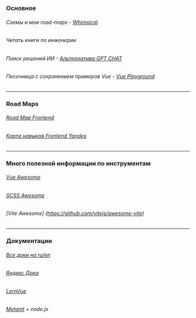 ### Основное

###### Схемы и мои road-maps - [Whimsical](https://whimsical.com/)
###### Читать книги по инженерии
###### Поиск решений ИИ - [Альтернатива GPT CHAT](https://www.phind.com/)
###### Песочница с сохранением примеров Vue - [Vue Playground](https://play.vuejs.org/#eNp9kUFLwzAUx79KfJcqzA3ZbXQDlYF6UFHBSy6je+sy0yQkL7NQ+t19SVn1ILv1/X//l/7SdnDr3PQYERZQhsorRyIgRbeSRjXOehKd8LgTvdh524iCq4U00lTWBBJNqMUy8cviAbW24tN6vb0orqQpZ8NxfBAPhI3TG0KehCj3N6uuy8t9X854yqkyLpI4Xjd2i3opgbkERuVs3IYJUOBX71Q9PQRr2LpLuxIq2zil0b84UqwmYSEySWzDZt9POSMfcXLKqz1WX//kh9CmTMKrx4D+iBJGRhtfIw14/f6MLT+PkM2j5vYZ+IbB6pgch9pdNFvW/tPLto/52ytTf4R1S2jC6VJJNDX73JfA/+P+zNV/defTed6Tpof+B7x8phs=)

<hr/>

### Road Maps
###### [Road Map Frontend](https://andreasbm.github.io/web-skills/)
###### [Карта навыков Frontend Yandex](https://yandex.ru/company/researches/2023/frontenders?mindbox-message-key=3405284274458722304&mindbox-click-id=2dda9973-6e8d-4db2-8859-0bf777295b6e&utm_source=letter&utm_medium=yfd&utm_campaign=letter_1&utm_content=all&utm_term=digest_14_09_2023)

<hr/>

### Много полезной информации по инструментам
###### [Vue Awesome](https://next.awesome-vue.js.org/)
###### [SCSS Awesome](https://github.com/resCSS/awesome-scss?ysclid=lo6qet2d1q712554221)
###### [Vite Awesome] (https://github.com/vitejs/awesome-vite)

<hr/>

### Документации
###### [Все доки на ru/en](https://runebook.dev/ru/)
###### [Яндекс Дока](https://doka.guide/)
###### [LernVue](https://learnvue.co/)
###### [Metanit](https://metanit.com/) + node.js


